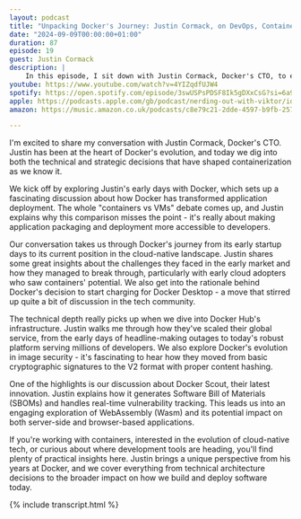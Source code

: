 ```yaml
---
layout: podcast
title: "Unpacking Docker's Journey: Justin Cormack, on DevOps, Containerization, and the Future of Wasm"
date: "2024-09-09T00:00:00+01:00"
duration: 87
episode: 19
guest: Justin Cormack
description: |
    In this episode, I sit down with Justin Cormack, Docker's CTO, to explore the evolution of Docker from its cloud-native roots to its current innovations. We dive into the real challenges of container adoption, discuss Docker Hub's growth journey, and explore how WebAssembly is shaping the future of development.
youtube: https://www.youtube.com/watch?v=4YIZqdfUJW4
spotify: https://open.spotify.com/episode/3swUSPsPDSF8Ik5gDXxCsG?si=6a97d139d34948b7
apple: https://podcasts.apple.com/gb/podcast/nerding-out-with-viktor/id1722663295?i=1000668819708
amazon: https://music.amazon.co.uk/podcasts/c8e79c21-2dde-4597-b9fb-257ecbc2bf29/episodes/a0c5234c-45c7-4575-b6d1-de7415c6c0ac/nerding-out-with-viktor-unpacking-docker's-journey-justin-cormack-on-devops-containerization-and-the-future-of-wasm

---
```


I'm excited to share my conversation with Justin Cormack, Docker's CTO. Justin has been at the heart of Docker's evolution, and today we dig into both the technical and strategic decisions that have shaped containerization as we know it.

We kick off by exploring Justin's early days with Docker, which sets up a fascinating discussion about how Docker has transformed application deployment. The whole "containers vs VMs" debate comes up, and Justin explains why this comparison misses the point - it's really about making application packaging and deployment more accessible to developers.

Our conversation takes us through Docker's journey from its early startup days to its current position in the cloud-native landscape. Justin shares some great insights about the challenges they faced in the early market and how they managed to break through, particularly with early cloud adopters who saw containers' potential. We also get into the rationale behind Docker's decision to start charging for Docker Desktop - a move that stirred up quite a bit of discussion in the tech community.

The technical depth really picks up when we dive into Docker Hub's infrastructure. Justin walks me through how they've scaled their global service, from the early days of headline-making outages to today's robust platform serving millions of developers. We also explore Docker's evolution in image security - it's fascinating to hear how they moved from basic cryptographic signatures to the V2 format with proper content hashing.

One of the highlights is our discussion about Docker Scout, their latest innovation. Justin explains how it generates Software Bill of Materials (SBOMs) and handles real-time vulnerability tracking. This leads us into an engaging exploration of WebAssembly (Wasm) and its potential impact on both server-side and browser-based applications.

If you're working with containers, interested in the evolution of cloud-native tech, or curious about where development tools are heading, you'll find plenty of practical insights here. Justin brings a unique perspective from his years at Docker, and we cover everything from technical architecture decisions to the broader impact on how we build and deploy software today.

{% include transcript.html %}
